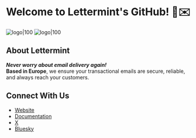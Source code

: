 # Welcome to Lettermint's GitHub! 🍃✉️

![logo|100](https://github.com/user-attachments/assets/78ea3a14-6465-4334-9bb5-e79493913e99#gh-light-mode-only)
![logo|100](https://github.com/user-attachments/assets/d49938b6-5421-4011-a72f-5a6e66bd0f27#gh-dark-mode-only)

## About Lettermint

***Never worry about email delivery again!***  
**Based in Europe**, we ensure your transactional emails are secure, reliable, and always reach your customers.  

## Connect With Us

- [Website](https://lettermint.com)
- [Documentation](https://docs.lettermint.com)
- [X](https://x.com/lettermintco)
- [Bluesky](https://bsky.app/profile/lettermint.co)

<!--

**Here are some ideas to get you started:**

🙋‍♀️ A short introduction - what is your organization all about?
🌈 Contribution guidelines - how can the community get involved?
👩‍💻 Useful resources - where can the community find your docs? Is there anything else the community should know?
🍿 Fun facts - what does your team eat for breakfast?
🧙 Remember, you can do mighty things with the power of [Markdown](https://docs.github.com/github/writing-on-github/getting-started-with-writing-and-formatting-on-github/basic-writing-and-formatting-syntax)
-->
